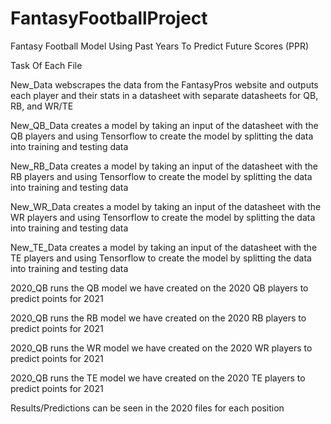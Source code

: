 # FantasyFootballProject

Fantasy Football Model Using Past Years To Predict Future Scores (PPR)

Task Of Each File

New_Data webscrapes the data from the FantasyPros website and outputs each player and their stats in a datasheet with separate datasheets for QB, RB, and WR/TE

New_QB_Data creates a model by taking an input of the datasheet with the QB players and using Tensorflow to create the model by splitting the data into training and testing data

New_RB_Data creates a model by taking an input of the datasheet with the RB players and using Tensorflow to create the model by splitting the data into training and testing data

New_WR_Data creates a model by taking an input of the datasheet with the WR players and using Tensorflow to create the model by splitting the data into training and testing data

New_TE_Data creates a model by taking an input of the datasheet with the TE players and using Tensorflow to create the model by splitting the data into training and testing data

2020_QB runs the QB model we have created on the 2020 QB players to predict points for 2021

2020_QB runs the RB model we have created on the 2020 RB players to predict points for 2021

2020_QB runs the WR model we have created on the 2020 WR players to predict points for 2021

2020_QB runs the TE model we have created on the 2020 TE players to predict points for 2021

Results/Predictions can be seen in the 2020 files for each position

